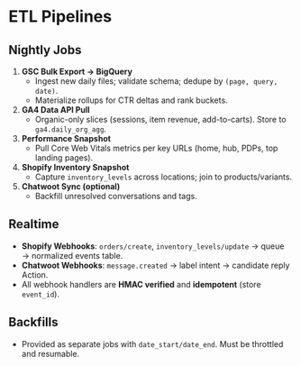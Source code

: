 # ETL Pipelines

## Nightly Jobs
1) **GSC Bulk Export → BigQuery**
   - Ingest new daily files; validate schema; dedupe by `(page, query, date)`.
   - Materialize rollups for CTR deltas and rank buckets.
2) **GA4 Data API Pull**
   - Organic-only slices (sessions, item revenue, add-to-carts). Store to `ga4.daily_org_agg`.
3) **Performance Snapshot**
   - Pull Core Web Vitals metrics per key URLs (home, hub, PDPs, top landing pages).
4) **Shopify Inventory Snapshot**
   - Capture `inventory_levels` across locations; join to products/variants.
5) **Chatwoot Sync (optional)**
   - Backfill unresolved conversations and tags.

## Realtime
- **Shopify Webhooks**: `orders/create`, `inventory_levels/update` → queue → normalized events table.
- **Chatwoot Webhooks**: `message.created` → label intent → candidate reply Action.
- All webhook handlers are **HMAC verified** and **idempotent** (store `event_id`).

## Backfills
- Provided as separate jobs with `date_start/date_end`. Must be throttled and resumable.

